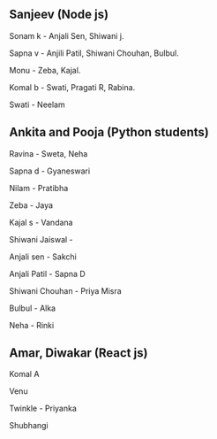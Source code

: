## Sanjeev (Node js)

Sonam k - Anjali Sen, Shiwani j.

Sapna v - Anjili Patil, Shiwani Chouhan, Bulbul.

Monu - Zeba, Kajal.

Komal b - Swati, Pragati R, Rabina.

Swati - Neelam

## Ankita and Pooja (Python students)

Ravina - Sweta, Neha

Sapna d - Gyaneswari

Nilam - Pratibha

Zeba - Jaya

Kajal s - Vandana

Shiwani Jaiswal -

Anjali sen - Sakchi

Anjali Patil - Sapna D

Shiwani Chouhan - Priya Misra

Bulbul - Alka 

Neha - Rinki

## Amar, Diwakar (React js)

Komal A

Venu

Twinkle - Priyanka

Shubhangi
